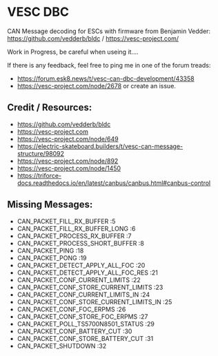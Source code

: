 # VESC DBC
CAN Message decoding for ESCs with firmware from Benjamin Vedder: https://github.com/vedderb/bldc / https://vesc-project.com/

Work in Progress, be careful when useing it....

If there is any feedback, feel free to ping me in one of the forum treads:
- https://forum.esk8.news/t/vesc-can-dbc-development/43358
- https://vesc-project.com/node/2678
or create an issue.

 ## Credit / Resources:
- https://github.com/vedderb/bldc
- https://vesc-project.com
- https://vesc-project.com/node/649
- https://electric-skateboard.builders/t/vesc-can-message-structure/98092
- https://vesc-project.com/node/892
- https://vesc-project.com/node/1450
- https://triforce-docs.readthedocs.io/en/latest/canbus/canbus.html#canbus-control

## Missing Messages:
-	CAN_PACKET_FILL_RX_BUFFER               :5
-	CAN_PACKET_FILL_RX_BUFFER_LONG          :6
-	CAN_PACKET_PROCESS_RX_BUFFER            :7
-	CAN_PACKET_PROCESS_SHORT_BUFFER         :8
- 	CAN_PACKET_PING                         :18
-	CAN_PACKET_PONG                         :19
-	CAN_PACKET_DETECT_APPLY_ALL_FOC         :20
-	CAN_PACKET_DETECT_APPLY_ALL_FOC_RES     :21
-	CAN_PACKET_CONF_CURRENT_LIMITS          :22
-	CAN_PACKET_CONF_STORE_CURRENT_LIMITS    :23
-	CAN_PACKET_CONF_CURRENT_LIMITS_IN       :24
-	CAN_PACKET_CONF_STORE_CURRENT_LIMITS_IN :25
-	CAN_PACKET_CONF_FOC_ERPMS               :26
-	CAN_PACKET_CONF_STORE_FOC_ERPMS         :27
-	CAN_PACKET_POLL_TS5700N8501_STATUS      :29
-	CAN_PACKET_CONF_BATTERY_CUT             :30
-	CAN_PACKET_CONF_STORE_BATTERY_CUT       :31  
-	CAN_PACKET_SHUTDOWN                     :32